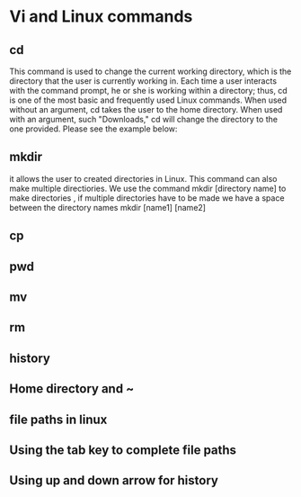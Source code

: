 # Vi and Linux commands


## cd
  This command is used to change the current working directory, which is the directory that the user is currently working in. Each time a user interacts with the command prompt, he or she is working within a directory; thus, cd is one of the most basic and frequently used Linux commands. When used without an argument, cd takes the user to the home directory. When used with an argument, such "Downloads," cd will change the directory to the one provided. Please see the example below:


  
## mkdir
  it allows the user to created directories in Linux. This command can also make multiple directiories. We use the command mkdir [directory name] to make directories , if multiple directories have to be made we have a space between the directory names mkdir [name1] [name2]
## cp
  
  
## pwd
  
  
## mv
  
  
## rm
  
  
## history
  
  
## Home directory and ~
  
  
## file paths in linux
  
  
## Using the tab key to complete file paths
  
  
## Using up and down arrow for history
